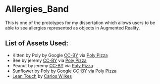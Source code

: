 # Allergies_Band
This is one of the prototypes for my dissertation which allows users to be able to see allergies represented as objects in Augmented Reality.

## List of Assets Used:
* Kitten by Poly by Google [CC-BY](https://creativecommons.org/licenses/by/3.0/) via [Poly Pizza](https://poly.pizza/m/dBJgGEu5bHW) 
* Bee by jeremy [CC-BY](https://creativecommons.org/licenses/by/3.0/) via [Poly Pizza](https://poly.pizza/m/6ktZgxSVVn1)
* Peanut by jeremy [CC-BY](https://creativecommons.org/licenses/by/3.0/) via [Poly Pizza](https://poly.pizza/m/f57FFcX01Tr)
* Sunflower by Poly by Google [CC-BY](https://creativecommons.org/licenses/by/3.0/) via [Poly Pizza](https://poly.pizza/m/ce4GXw3VYE5)
* [Lean Touch](https://assetstore.unity.com/packages/tools/input-management/lean-touch-30111) by [Carlos Wilkes](https://assetstore.unity.com/publishers/1513)
